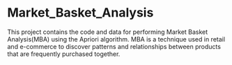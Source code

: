 # Market_Basket_Analysis
This project contains the code and data for performing Market Basket Analysis(MBA) using the Apriori algorithm. MBA is a technique used in retail and e-commerce to discover patterns and relationships between products that are frequently purchased together. 
